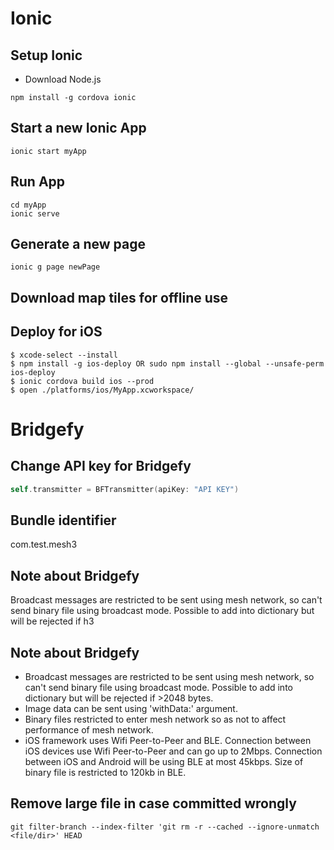# Ionic

## Setup Ionic
- Download Node.js
```shell
npm install -g cordova ionic
```

## Start a new Ionic App
```shell
ionic start myApp
```

## Run App
```shell
cd myApp
ionic serve
```

## Generate a new page
```shell
ionic g page newPage
```

## Download map tiles for offline use

## Deploy for iOS
```shell
$ xcode-select --install
$ npm install -g ios-deploy OR sudo npm install --global --unsafe-perm ios-deploy
$ ionic cordova build ios --prod
$ open ./platforms/ios/MyApp.xcworkspace/
```

# Bridgefy
## Change API key for Bridgefy
```swift
self.transmitter = BFTransmitter(apiKey: "API KEY")
```

## Bundle identifier
com.test.mesh3

## Note about Bridgefy
Broadcast messages are restricted to be sent using mesh network, so can't send binary file using broadcast mode. Possible to add into dictionary but will be rejected if h3

## Note about Bridgefy
- Broadcast messages are restricted to be sent using mesh network, so can't send binary file using broadcast mode. Possible to add into dictionary but will be rejected if >2048 bytes.
- Image data can be sent using 'withData:' argument.
- Binary files restricted to enter mesh network so as not to affect performance of mesh network.
- iOS framework uses Wifi Peer-to-Peer and BLE. Connection between iOS devices use Wifi Peer-to-Peer and can go up to 2Mbps. Connection between iOS and Android will be using BLE at most 45kbps. Size of binary file is restricted to 120kb in BLE.

## Remove large file in case committed wrongly
```
git filter-branch --index-filter 'git rm -r --cached --ignore-unmatch <file/dir>' HEAD
```
